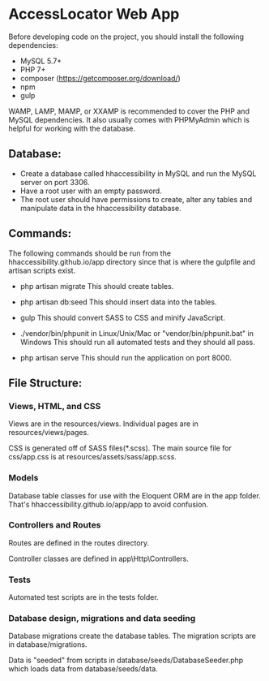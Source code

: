 # AccessLocator Web App

Before developing code on the project, you should install the following dependencies:

- MySQL 5.7+
- PHP 7+
- composer (https://getcomposer.org/download/)
- npm
- gulp

WAMP, LAMP, MAMP, or XXAMP is recommended to cover the PHP and MySQL dependencies.  It also usually comes with PHPMyAdmin which is helpful for working with the database.


## Database:
- Create a database called hhaccessibility in MySQL and run the MySQL server on port 3306.
- Have a root user with an empty password.
- The root user should have permissions to create, alter any tables and manipulate data in the hhaccessibility database.

## Commands:

The following commands should be run from the hhaccessibility.github.io/app directory since that is where the gulpfile and artisan scripts exist.

- php artisan migrate
	This should create tables.

- php artisan db:seed
	This should insert data into the tables.

- gulp
	This should convert SASS to CSS and minify JavaScript.

- ./vendor/bin/phpunit in Linux/Unix/Mac or "vendor/bin/phpunit.bat" in Windows
	This should run all automated tests and they should all pass.

- php artisan serve
	This should run the application on port 8000.

## File Structure:
### Views, HTML, and CSS
Views are in the resources/views.  Individual pages are in resources/views/pages.

CSS is generated off of SASS files(*.scss).  The main source file for css/app.css is at resources/assets/sass/app.scss.

### Models
Database table classes for use with the Eloquent ORM are in the app folder.  That's hhaccessibility.github.io/app/app to avoid confusion.

### Controllers and Routes
Routes are defined in the routes directory.

Controller classes are defined in app\Http\Controllers.

### Tests
Automated test scripts are in the tests folder.

### Database design, migrations and data seeding
Database migrations create the database tables.  The migration scripts are in database/migrations.

Data is "seeded" from scripts in database/seeds/DatabaseSeeder.php which loads data from database/seeds/data.
